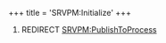 +++
title = 'SRVPM:Initialize'
+++

1.  REDIRECT [SRVPM:PublishToProcess](SRVPM:PublishToProcess "wikilink")